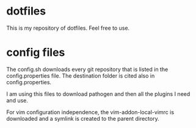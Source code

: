 dotfiles
========

This is my repository of dotfiles. Feel free to use.

config files
===========

The config.sh downloads every git repository that is listed in the config.properties
file. The destination folder is cited also in config.properties.

I am using this files to download pathogen and then all the plugins I need and use.

For vim configuration independence, the vim-addon-local-vimrc is downloaded and
a symlink is created to the parent directory.
